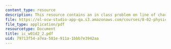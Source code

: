 ```yaml
---
content_type: resource
description: This resource contains an in class problem on line of charge.
file: https://ol-ocw-studio-app-qa.s3.amazonaws.com/courses/8-02-physics-ii-electricity-and-magnetism-spring-2007/79713f54a7ea581e911a1bbb7e3942aa_ic_w01d2_2.pdf
file_type: application/pdf
resourcetype: Document
title: ic_w01d2_2.pdf
uid: 79713f54-a7ea-581e-911a-1bbb7e3942aa
---
```

